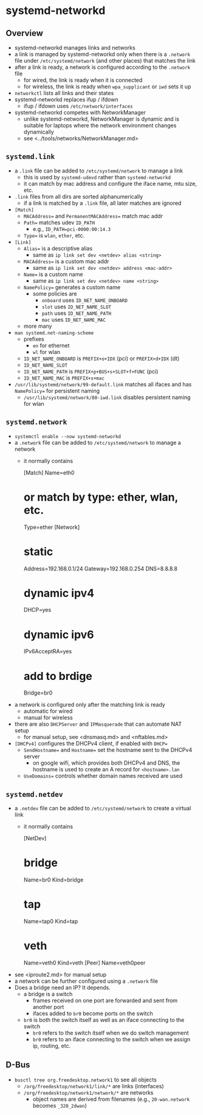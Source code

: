 systemd-networkd
================

## Overview

- systemd-networkd manages links and networks
- a link is managed by systemd-networkd only when there is a `.network` file
  under `/etc/systemd/network` (and other places) that matches the link
- after a link is ready, a network is configured according to the `.network` file
  - for wired, the link is ready when it is connected
  - for wireless, the link is ready when `wpa_supplicant` or `iwd` sets it up
- `networkctl` lists all links and their states
- systemd-networkd replaces ifup / ifdown
  - ifup / ifdown uses `/etc/network/interfaces`
- systemd-networkd competes with NetworkManager
  - unlike systemd-networkd, NetworkManager is dynamic and is suitable for
    laptops where the network environment changes dynamically
  - see <../tools/networks/NetworkManager.md>

## `systemd.link`

- a `.link` file can be added to `/etc/systemd/network` to manage a link
  - this is used by `systemd-udevd` rather than `systemd-networkd`
  - it can match by mac address and configure the iface name, mtu size, etc.
- `.link` files from all dirs are sorted alphanumerically
  - if a link is matched by a `.link` file, all later matches are ignored
- `[Match]`
  - `MACAddress=` and `PermanentMACAddress=` match mac addr
  - `Path=` matches udev `ID_PATH`
    - e.g., `ID_PATH=pci-0000:00:14.3`
  - `Type=` is `wlan`, `ether`, etc.
- `[Link]`
  - `Alias=` is a descriptive alias
    - same as `ip link set dev <netdev> alias <string>`
  - `MACAddress=` is a custom mac addr
    - same as `ip link set dev <netdev> address <mac-addr>`
  - `Name=` is a custom name
    - same as `ip link set dev <netdev> name <string>`
  - `NamePolicy=` generates a custom name
    - some policies are
      - `onboard` uses `ID_NET_NAME_ONBOARD`
      - `slot` uses `ID_NET_NAME_SLOT`
      - `path` uses `ID_NET_NAME_PATH`
      - `mac` uses `ID_NET_NAME_MAC`
  - more many
- `man systemd.net-naming-scheme`
  - prefixes
    - `en` for ethernet
    - `wl` for wlan
  - `ID_NET_NAME_ONBOARD` is `PREFIX+o+IDX` (pci) or `PREFIX+d+IDX` (dt)
  - `ID_NET_NAME_SLOT`
  - `ID_NET_NAME_PATH` is `PREFIX+p+BUS+s+SLOT+f+FUNC` (pci)
  - `ID_NET_NAME_MAC` is `PREFIX+x+mac`
- `/usr/lib/systemd/network/99-default.link` matches all ifaces and has
  `NamePolicy=` for persistent naming
  - `/usr/lib/systemd/network/80-iwd.link` disables persistent naming for wlan

## `systemd.network`

- `systemctl enable --now systemd-networkd`
- a `.network` file can be added to `/etc/systemd/network` to manage a network
  - it normally contains

      [Match]
      Name=eth0
      # or match by type: ether, wlan, etc.
      Type=ether
      [Network]
      # static
      Address=192.168.0.1/24 
      Gateway=192.168.0.254
      DNS=8.8.8.8
      # dynamic ipv4
      DHCP=yes
      # dynamic ipv6
      IPv6AcceptRA=yes
      # add to brdige
      Bridge=br0
- a network is configured only after the matching link is ready
  - automatic for wired
  - manual for wireless
- there are also `DHCPServer` and `IPMasquerade` that can automate NAT setup
  - for manual setup, see <dnsmasq.md> and <nftables.md>
- `[DHCPv4]` configures the DHCPv4 client, if enabled with `DHCP=`
  - `SendHostname=` and `Hostname=` set the hostname sent to the DHCPv4 server
    - on google wifi, which provides both DHCPv4 and DNS, the hostname is used
      to create an A record for `<hostname>.lan`
  - `UseDomains=` controls whether domain names received are used

## `systemd.netdev`

- a `.netdev` file can be added to `/etc/systemd/network` to create a virtual
  link
  - it normally contains

      [NetDev]
      # bridge
      Name=br0
      Kind=bridge
      # tap
      Name=tap0
      Kind=tap
      # veth
      Name=veth0
      Kind=veth
      [Peer]
      Name=veth0peer
- see <iproute2.md> for manual setup
- a network can be further configured using a `.network` file
- Does a bridge need an IP? It depends.
  - a bridge is a switch
    - frames received on one port are forwarded and sent from another port
    - ifaces added to `br0` become ports on the switch
  - `br0` is both the switch itself as well as an iface connecting to the
    switch
    - `br0` refers to the switch itself when we do switch management
    - `br0` refers to an iface connecting to the switch when we assign ip,
      routing, etc.

## D-Bus

- `busctl tree org.freedesktop.network1` to see all objects
  - `/org/freedesktop/network1/link/*` are links (interfaces)
  - `/org/freedesktop/network1/network/*` are networks
    - object names are derived from filenames (e.g., `20-wan.network` becomes
      `_320_2dwan`)
